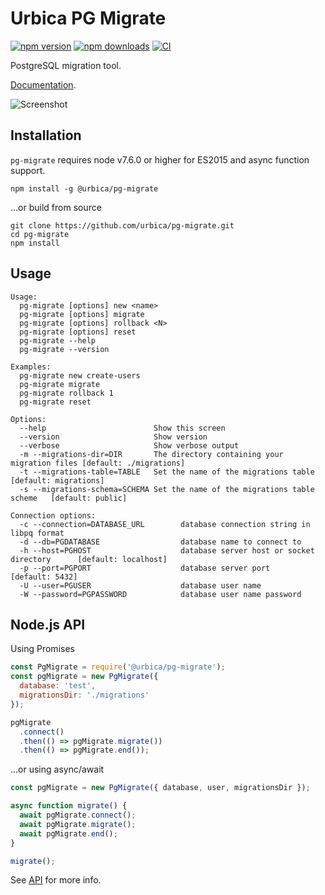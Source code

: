 # Urbica PG Migrate

[![npm version](https://img.shields.io/npm/v/@urbica/pg-migrate.svg)](https://www.npmjs.com/package/@urbica/pg-migrate)
[![npm downloads](https://img.shields.io/npm/dt/@urbica/pg-migrate.svg)](https://www.npmjs.com/package/@urbica/pg-migrate)
[![CI](https://github.com/urbica/pg-migrate/workflows/CI/badge.svg)](https://github.com/urbica/pg-migrate/actions)

PostgreSQL migration tool.

[Documentation](https://urbica.github.io/pg-migrate/).

![Screenshot](https://raw.githubusercontent.com/urbica/pg-migrate/master/screenshot.png)

## Installation

`pg-migrate` requires node v7.6.0 or higher for ES2015 and async function support.

```shell
npm install -g @urbica/pg-migrate
```

...or build from source

```shell
git clone https://github.com/urbica/pg-migrate.git
cd pg-migrate
npm install
```

## Usage

```shell
Usage:
  pg-migrate [options] new <name>
  pg-migrate [options] migrate
  pg-migrate [options] rollback <N>
  pg-migrate [options] reset
  pg-migrate --help
  pg-migrate --version

Examples:
  pg-migrate new create-users
  pg-migrate migrate
  pg-migrate rollback 1
  pg-migrate reset

Options:
  --help                        Show this screen
  --version                     Show version
  --verbose                     Show verbose output
  -m --migrations-dir=DIR       The directory containing your migration files [default: ./migrations]
  -t --migrations-table=TABLE   Set the name of the migrations table          [default: migrations]
  -s --migrations-schema=SCHEMA Set the name of the migrations table scheme   [default: public]

Connection options:
  -c --connection=DATABASE_URL        database connection string in libpq format
  -d --db=PGDATABASE                  database name to connect to
  -h --host=PGHOST                    database server host or socket directory      [default: localhost]
  -p --port=PGPORT                    database server port                          [default: 5432]
  -U --user=PGUSER                    database user name
  -W --password=PGPASSWORD            database user name password
```

## Node.js API

Using Promises

```js
const PgMigrate = require('@urbica/pg-migrate');
const pgMigrate = new PgMigrate({
  database: 'test',
  migrationsDir: './migrations'
});

pgMigrate
  .connect()
  .then(() => pgMigrate.migrate())
  .then(() => pgMigrate.end());
```

...or using async/await

```js
const pgMigrate = new PgMigrate({ database, user, migrationsDir });

async function migrate() {
  await pgMigrate.connect();
  await pgMigrate.migrate();
  await pgMigrate.end();
}

migrate();
```

See [API](https://urbica.github.io/pg-migrate/) for more info.
